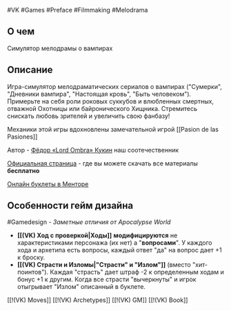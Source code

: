 #VK  #Games #Preface #Filmmaking #Melodrama

## О чем
Симулятор мелодрамы о вампирах

## Описание
Игра-симулятор мелодраматических сериалов о вампирах ("Сумерки", "Дневники вампира", "Настоящая кровь", "Быть человеком"). Примерьте на себя роли роковых суккубов и влюбленных смертных, отважной Охотницы или байронического Хищника. Стремитесь снискать любовь зрителей и увеличить свою фанбазу!  

Механики этой игры вдохновлены замечательной игрой [[Pasion de las Pasiones]]

Автор - [Фёдор «Lord Ombra» Кукин](https://fedorombra.itch.io/) наш соотечественник

[Официальная страница](https://fedorombra.itch.io/kissofthevampire) - где вы можете скачать все материалы **бесплатно**

[Онлайн буклеты в Менторе](https://pbta.gmentor.ru/v9a8fe3f17ced59692f3066609df1a35e)

## Особенности гейм дизайна
#Gamedesign *- Заметные отличия от Apocalypse World*

- **[[(VK) Ход с проверкой|Ходы]]** **модифицируются** не характеристиками персонажа (их нет) а "**вопросами**". У каждого хода и архетипа есть вопросы, каждый ответ "да" на вопрос дает +1  к броску.
- **[[(VK) Страсти и Изломы|"Страсти" и "Излом"]]** (вместо "хит-поинтов"). Каждая "страсть" дает штраф -2 к определенным ходам и бонус +1 к другим. Когда все страсти "вычеркнуты" и игрок отыгрывает "Излом" описанный в буклете.

[[!(VK) Moves]]
[[!(VK) Archetypes]]
[[!(VK) GM]]
[[!(VK) Book]]

